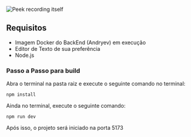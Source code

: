 

![Peek recording itself](./src/assets/apresentation.gif)


<!-- START doctoc generated TOC please keep comment here to allow auto update -->
<!-- DON'T EDIT THIS SECTION, INSTEAD RE-RUN doctoc TO UPDATE -->

## Requisitos

- Imagem Docker do BackEnd (Andryev) em execução
- Editor de Texto de sua preferência
- Node.js

### Passo a Passo para build
Abra o terminal na pasta raiz e execute o seguinte comando no terminal:

    npm install

Ainda no terminal, execute o seguinte comando: 

    npm run dev

Após isso, o projeto será iniciado na porta 5173

